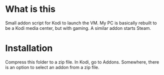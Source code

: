 # What is this
Small addon script for Kodi to launch the VM. 
My PC is basically rebuilt to be a Kodi media center, but with gaming.
A similar addon starts Steam.

# Installation
Compress this folder to a zip file.
In Kodi, go to Addons. Somewhere, there is an option to select an addon from a zip file.
